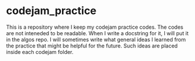 # codejam_practice

This is a repository where I keep my codejam practice codes. The codes are not inteneded to be readable. When I write a docstring for it, I will put it in the algos repo. I will sometimes write what general ideas I learned from the practice that might be helpful for the future. Such ideas are placed inside each codejam folder.
